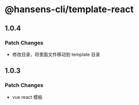 # @hansens-cli/template-react

## 1.0.4

### Patch Changes

- 修改目录，将里面文件移动到 template 目录

## 1.0.3

### Patch Changes

- vue react 模板
